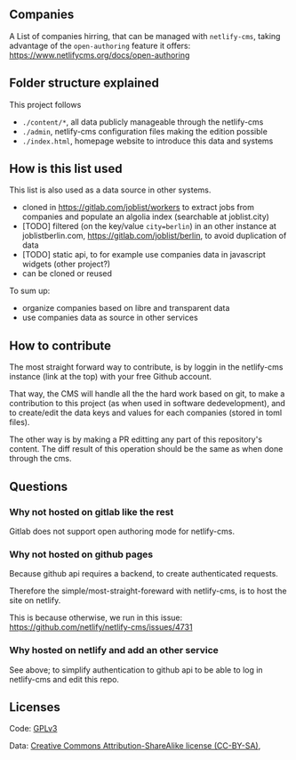 ## Companies

A List of companies hirring, that can be managed with `netlify-cms`, taking advantage of the `open-authoring` feature it offers: https://www.netlifycms.org/docs/open-authoring

## Folder structure explained

This project follows 

- `./content/*`, all data publicly manageable through the netlify-cms
- `./admin`, netlify-cms configuration files making the edition possible
- `./index.html`, homepage website to introduce this data and systems

## How is this list used

This list is also used as a data source in other systems.
- cloned in https://gitlab.com/joblist/workers to extract jobs from companies and populate an algolia index (searchable at joblist.city)
- [TODO] filtered (on the key/value `city=berlin`) in an other instance at joblistberlin.com, https://gitlab.com/joblist/berlin, to avoid duplication of data
- [TODO] static api, to for example use companies data in javascript widgets (other project?)
- can be cloned or reused

To sum up:
- organize companies based on libre and transparent data
- use companies data as source in other services

## How to contribute

The most straight forward way to contribute, is by loggin in the netlify-cms instance (link at the top) with your free Github account.

That way, the CMS will handle all the the hard work based on git, to make a contribution to this project (as when used in software dedevelopment), and to create/edit the data keys and values for each companies (stored in toml files).

The other way is by making a PR editting any part of this repository's
content. The diff result of this operation should be the same as when done
through the cms.

## Questions

### Why not hosted on gitlab like the rest

Gitlab does not support open authoring mode for netlify-cms.

### Why not hosted on github pages

Because github api requires a backend, to create authenticated requests.

Therefore the simple/most-straight-foreward with netlify-cms, is to host the site on netlify.

This is because otherwise, we run in this issue: https://github.com/netlify/netlify-cms/issues/4731

### Why hosted on netlify and add an other service

See above; to simplify authentication to github api to be able to log in netlify-cms and edit this repo.

## Licenses 

Code: [GPLv3](https://www.gnu.org/licenses/gpl-3.0.en.html)

Data: [Creative Commons Attribution-ShareAlike license (CC-BY-SA)](https://creativecommons.org/licenses/by-sa/2.5/),
